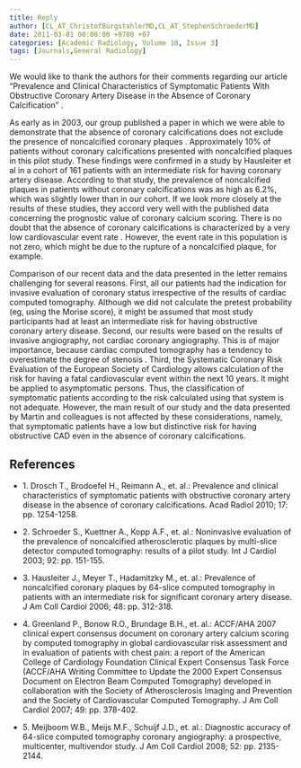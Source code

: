 ```yaml
---
title: Reply
author: [CL_AT_ChristofBurgstahlerMD,CL_AT_StephenSchroederMD]
date: 2011-03-01 00:00:00 +0700 +07
categories: [Academic Radiology, Volume 18, Issue 3]
tags: [Journals,General Radiology]
---
```

We would like to thank the authors for their comments regarding our article “Prevalence and Clinical Characteristics of Symptomatic Patients With Obstructive Coronary Artery Disease in the Absence of Coronary Calcification” .

As early as in 2003, our group published a paper in which we were able to demonstrate that the absence of coronary calcifications does not exclude the presence of noncalcified coronary plaques . Approximately 10% of patients without coronary calcifications presented with noncalcified plaques in this pilot study. These findings were confirmed in a study by Hausleiter et al in a cohort of 161 patients with an intermediate risk for having coronary artery disease. According to that study, the prevalence of noncalcified plaques in patients without coronary calcifications was as high as 6.2%, which was slightly lower than in our cohort. If we look more closely at the results of these studies, they accord very well with the published data concerning the prognostic value of coronary calcium scoring. There is no doubt that the absence of coronary calcifications is characterized by a very low cardiovascular event rate . However, the event rate in this population is not zero, which might be due to the rupture of a noncalcified plaque, for example.

Comparison of our recent data and the data presented in the letter remains challenging for several reasons. First, all our patients had the indication for invasive evaluation of coronary status irrespective of the results of cardiac computed tomography. Although we did not calculate the pretest probability (eg, using the Morise score), it might be assumed that most study participants had at least an intermediate risk for having obstructive coronary artery disease. Second, our results were based on the results of invasive angiography, not cardiac coronary angiography. This is of major importance, because cardiac computed tomography has a tendency to overestimate the degree of stenosis . Third, the Systematic Coronary Risk Evaluation of the European Society of Cardiology allows calculation of the risk for having a fatal cardiovascular event within the next 10 years. It might be applied to asymptomatic persons. Thus, the classification of symptomatic patients according to the risk calculated using that system is not adequate. However, the main result of our study and the data presented by Martin and colleagues is not affected by these considerations, namely, that symptomatic patients have a low but distinctive risk for having obstructive CAD even in the absence of coronary calcifications.

## References

- 1\. Drosch T., Brodoefel H., Reimann A., et. al.: Prevalence and clinical characteristics of symptomatic patients with obstructive coronary artery disease in the absence of coronary calcifications. Acad Radiol 2010; 17: pp. 1254-1258.


- 2\. Schroeder S., Kuettner A., Kopp A.F., et. al.: Noninvasive evaluation of the prevalence of noncalcified atherosclerotic plaques by multi-slice detector computed tomography: results of a pilot study. Int J Cardiol 2003; 92: pp. 151-155.


- 3\. Hausleiter J., Meyer T., Hadamitzky M., et. al.: Prevalence of noncalcified coronary plaques by 64-slice computed tomography in patients with an intermediate risk for significant coronary artery disease. J Am Coll Cardiol 2006; 48: pp. 312-318.


- 4\. Greenland P., Bonow R.O., Brundage B.H., et. al.: ACCF/AHA 2007 clinical expert consensus document on coronary artery calcium scoring by computed tomography in global cardiovascular risk assessment and in evaluation of patients with chest pain: a report of the American College of Cardiology Foundation Clinical Expert Consensus Task Force (ACCF/AHA Writing Committee to Update the 2000 Expert Consensus Document on Electron Beam Computed Tomography) developed in collaboration with the Society of Atherosclerosis Imaging and Prevention and the Society of Cardiovascular Computed Tomography. J Am Coll Cardiol 2007; 49: pp. 378-402.


- 5\. Meijboom W.B., Meijs M.F., Schuijf J.D., et. al.: Diagnostic accuracy of 64-slice computed tomography coronary angiography: a prospective, multicenter, multivendor study. J Am Coll Cardiol 2008; 52: pp. 2135-2144.